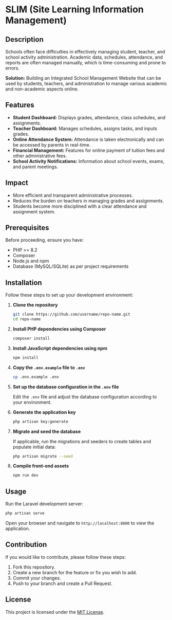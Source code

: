 
# SLIM (Site Learning Information Management)

## Description

Schools often face difficulties in effectively managing student, teacher, and school activity administration. Academic data, schedules, attendance, and reports are often managed manually, which is time-consuming and prone to errors.

**Solution:**
Building an Integrated School Management Website that can be used by students, teachers, and administration to manage various academic and non-academic aspects online.

## Features

- **Student Dashboard:** Displays grades, attendance, class schedules, and assignments.
- **Teacher Dashboard:** Manages schedules, assigns tasks, and inputs grades.
- **Online Attendance System:** Attendance is taken electronically and can be accessed by parents in real-time.
- **Financial Management:** Features for online payment of tuition fees and other administrative fees.
- **School Activity Notifications:** Information about school events, exams, and parent meetings.

## Impact

- More efficient and transparent administrative processes.
- Reduces the burden on teachers in managing grades and assignments.
- Students become more disciplined with a clear attendance and assignment system.

## Prerequisites

Before proceeding, ensure you have:

- PHP >= 8.2
- Composer
- Node.js and npm
- Database (MySQL/SQLite) as per project requirements

## Installation

Follow these steps to set up your development environment:

1. **Clone the repository**

   ```bash
   git clone https://github.com/username/repo-name.git
   cd repo-name
   ```

2. **Install PHP dependencies using Composer**

   ```bash
   composer install
   ```

3. **Install JavaScript dependencies using npm**

   ```bash
   npm install
   ```

4. **Copy the `.env.example` file to `.env`**

   ```bash
   cp .env.example .env
   ```

5. **Set up the database configuration in the `.env` file**

   Edit the `.env` file and adjust the database configuration according to your environment.

6. **Generate the application key**

   ```bash
   php artisan key:generate
   ```

7. **Migrate and seed the database**

   If applicable, run the migrations and seeders to create tables and populate initial data:

   ```bash
   php artisan migrate --seed
   ```

8. **Compile front-end assets**

   ```bash
   npm run dev
   ```

## Usage

Run the Laravel development server:

```bash
php artisan serve
```

Open your browser and navigate to `http://localhost:8000` to view the application.

## Contribution

If you would like to contribute, please follow these steps:

1. Fork this repository.
2. Create a new branch for the feature or fix you wish to add.
3. Commit your changes.
4. Push to your branch and create a Pull Request.

## License

This project is licensed under the [MIT License](LICENSE).
